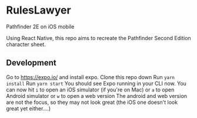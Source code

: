 # RulesLawyer
Pathfinder 2E on iOS mobile

Using React Native, this repo aims to recreate the Pathfinder Second Edition character sheet.

## Development
Go to https://expo.io/ and install expo.
Clone this repo down
Run `yarn install`
Run `yarn start`
You should see Expo running in your CLI now.
You can now hit `i` to open an iOS simulator (if you're on Mac) or `a` to open Android simulator or `w` to open a web version
The android and web version are not the focus, so they may not look great (the iOS one doesn't look great yet either....)
